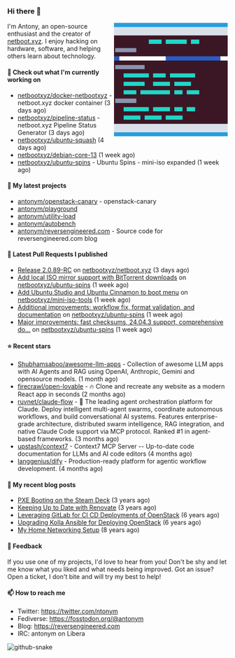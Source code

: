 
### Hi there 👋

<img align="right" src="https://raw.githubusercontent.com/antonym/antonym/master/assets/nbxyz.png" width="260">

I'm Antony, an open-source enthusiast and the creator of [netboot.xyz](https://netboot.xyz). I enjoy 
hacking on hardware, software, and helping others learn about technology. 

#### 👷 Check out what I'm currently working on

- [netbootxyz/docker-netbootxyz](https://github.com/netbootxyz/docker-netbootxyz) - netboot.xyz docker container (3 days ago)
- [netbootxyz/pipeline-status](https://github.com/netbootxyz/pipeline-status) - netboot.xyz Pipeline Status Generator (3 days ago)
- [netbootxyz/ubuntu-squash](https://github.com/netbootxyz/ubuntu-squash) (4 days ago)
- [netbootxyz/debian-core-13](https://github.com/netbootxyz/debian-core-13) (1 week ago)
- [netbootxyz/ubuntu-spins](https://github.com/netbootxyz/ubuntu-spins) - Ubuntu Spins - mini-iso expanded (1 week ago)

#### 🌱 My latest projects

- [antonym/openstack-canary](https://github.com/antonym/openstack-canary) - openstack-canary
- [antonym/playground](https://github.com/antonym/playground)
- [antonym/utility-load](https://github.com/antonym/utility-load)
- [antonym/autobench](https://github.com/antonym/autobench)
- [antonym/reversengineered.com](https://github.com/antonym/reversengineered.com) - Source code for reversengineered.com blog

#### 🔨 Latest Pull Requests I published

- [Release 2.0.89-RC](https://github.com/netbootxyz/netboot.xyz/pull/1688) on [netbootxyz/netboot.xyz](https://github.com/netbootxyz/netboot.xyz) (3 days ago)
- [Add local ISO mirror support with BitTorrent downloads](https://github.com/netbootxyz/ubuntu-spins/pull/21) on [netbootxyz/ubuntu-spins](https://github.com/netbootxyz/ubuntu-spins) (1 week ago)
- [Add Ubuntu Studio and Ubuntu Cinnamon to boot menu](https://github.com/netbootxyz/mini-iso-tools/pull/1) on [netbootxyz/mini-iso-tools](https://github.com/netbootxyz/mini-iso-tools) (1 week ago)
- [Additional improvements: workflow fix, format validation, and documentation](https://github.com/netbootxyz/ubuntu-spins/pull/16) on [netbootxyz/ubuntu-spins](https://github.com/netbootxyz/ubuntu-spins) (1 week ago)
- [Major improvements: fast checksums, 24.04.3 support, comprehensive do…](https://github.com/netbootxyz/ubuntu-spins/pull/15) on [netbootxyz/ubuntu-spins](https://github.com/netbootxyz/ubuntu-spins) (1 week ago)

#### ⭐ Recent stars

- [Shubhamsaboo/awesome-llm-apps](https://github.com/Shubhamsaboo/awesome-llm-apps) - Collection of awesome LLM apps with AI Agents and RAG using OpenAI, Anthropic, Gemini and opensource models. (1 month ago)
- [firecrawl/open-lovable](https://github.com/firecrawl/open-lovable) - 🔥 Clone and recreate any website as a modern React app in seconds (2 months ago)
- [ruvnet/claude-flow](https://github.com/ruvnet/claude-flow) - 🌊 The leading agent orchestration platform for Claude. Deploy intelligent multi-agent swarms, coordinate autonomous workflows, and build conversational AI systems. Features    enterprise-grade architecture, distributed swarm intelligence, RAG integration, and native Claude Code support via MCP protocol. Ranked #1 in agent-based frameworks. (3 months ago)
- [upstash/context7](https://github.com/upstash/context7) - Context7 MCP Server -- Up-to-date code documentation for LLMs and AI code editors (4 months ago)
- [langgenius/dify](https://github.com/langgenius/dify) - Production-ready platform for agentic workflow development. (4 months ago)

#### 📜 My recent blog posts

- [PXE Booting on the Steam Deck](https://www.reversengineered.com/2022/08/02/pxe-booting-on-the-steam-deck/) (3 years ago)
- [Keeping Up to Date with Renovate](https://www.reversengineered.com/2022/03/13/keeping-up-to-date-with-renovate/) (3 years ago)
- [Leveraging GitLab for CI CD Deployments of OpenStack](https://www.reversengineered.com/2019/08/13/leveraging-gitlab-for-ci-cd-deployments-of-openstack/) (6 years ago)
- [Upgrading Kolla Ansible for Deploying OpenStack](https://www.reversengineered.com/2019/05/10/upgrading-kolla-ansible-for-deploying-openstack/) (6 years ago)
- [My Home Networking Setup](https://www.reversengineered.com/2017/07/29/my-home-networking-setup/) (8 years ago)

#### 💬 Feedback

If you use one of my projects, I'd love to hear from you! Don't be shy and let me know what you liked
and what needs being improved. Got an issue? Open a ticket, I don't bite and will try my best to help!

#### 📫 How to reach me

- Twitter: https://twitter.com/ntonym
- Fediverse: https://fosstodon.org/@antonym
- Blog: https://reversengineered.com
- IRC: antonym on Libera
<picture>
  <source media="(prefers-color-scheme: dark)" srcset="https://raw.githubusercontent.com/antonym/antonym/output/github-contribution-grid-snake-dark.svg" />
  <source media="(prefers-color-scheme: light)" srcset="https://raw.githubusercontent.com/antonym/antonym/output/github-contribution-grid-snake.svg" />
  <img alt="github-snake" src="github-snake.svg" />
</picture>

